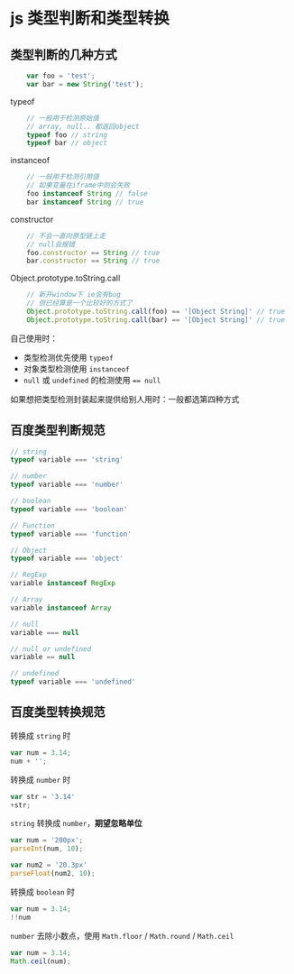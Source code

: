 # js 类型判断和类型转换

## 类型判断的几种方式

```js
    var foo = 'test';
    var bar = new String('test');
```

typeof

```js
    // 一般用于检测原始值
    // array, null.. 都返回object
    typeof foo // string
    typeof bar // object
```

instanceof

```js
    // 一般用于检测引用值
    // 如果变量在iframe中则会失败
    foo instanceof String // false
    bar instanceof String // true
```

constructor

```js
    // 不会一直向原型链上走 
    // null会报错
    foo.constructor == String // true
    bar.constructor == String // true
```

Object.prototype.toString.call

```js
    // 新开window下 ie会有bug
    // 但已经算是一个比较好的方式了
    Object.prototype.toString.call(foo) == '[Object String]' // true
    Object.prototype.toString.call(bar) == '[Object String]' // true
```

自己使用时：
- 类型检测优先使用 `typeof` 
- 对象类型检测使用 `instanceof` 
- `null` 或 `undefined` 的检测使用 `== null`

如果想把类型检测封装起来提供给别人用时：一般都选第四种方式

## 百度类型判断规范

```js
// string
typeof variable === 'string'

// number
typeof variable === 'number'

// boolean
typeof variable === 'boolean'

// Function
typeof variable === 'function'

// Object
typeof variable === 'object'

// RegExp
variable instanceof RegExp

// Array
variable instanceof Array

// null
variable === null

// null or undefined
variable == null

// undefined
typeof variable === 'undefined'
```
## 百度类型转换规范

转换成 `string` 时

```js
var num = 3.14;
num + '';
```

转换成 `number` 时

```js
var str = '3.14'
+str;
```

`string` 转换成 `number`，**期望忽略单位**

```js
var num = '200px';
parseInt(num, 10);

var num2 = '20.3px'
parseFloat(num2, 10);
```

转换成 `boolean` 时

```js
var num = 3.14;
!!num
```

`number` 去除小数点，使用 `Math.floor` / `Math.round` / `Math.ceil`

```js
var num = 3.14;
Math.ceil(num);
```

